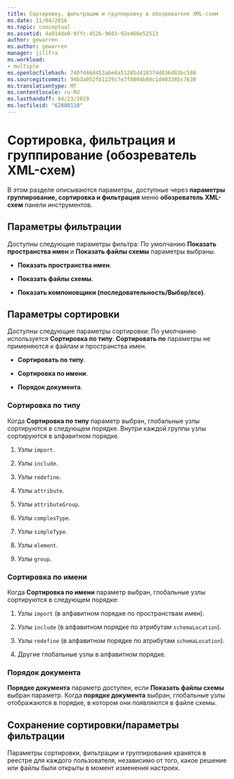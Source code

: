 ```yaml
---
title: Сортировку, фильтрацию и группировку в обозревателе XML-схем
ms.date: 11/04/2016
ms.topic: conceptual
ms.assetid: 4a914de0-9ffc-4526-9603-92e460e52513
author: gewarren
ms.author: gewarren
manager: jillfra
ms.workload:
- multiple
ms.openlocfilehash: 740fd46d453a6e6a51285d418374d036d83bc598
ms.sourcegitcommit: 94b3a052fb1229c7e7f8804b09c1d403385c7630
ms.translationtype: MT
ms.contentlocale: ru-RU
ms.lasthandoff: 04/23/2019
ms.locfileid: "62808110"
---
```

# <a name="sorting-filtering-and-grouping-xml-schema-explorer"></a>Сортировка, фильтрация и группирование (обозреватель XML-схем)

В этом разделе описываются параметры, доступные через **параметры группирование, сортировка и фильтрация** меню **обозреватель XML-схем** панели инструментов.

## <a name="filter-options"></a>Параметры фильтрации

 Доступны следующие параметры фильтра: По умолчанию **Показать пространства имен** и **Показать файлы схемы** параметры выбраны.

- **Показать пространства имен**.

- **Показать файлы схемы**.

- **Показать компоновщики (последовательность/Выбор/все)**.

## <a name="sorting-options"></a>Параметры сортировки

 Доступны следующие параметры сортировки: По умолчанию используется **Сортировка по типу**. **Сортировать по** параметры не применяются к файлам и пространства имен.

- **Сортировать по типу**.

- **Сортировка по имени**.

- **Порядок документа**.

### <a name="sort-by-type"></a>Сортировка по типу

 Когда **Сортировка по типу** параметр выбран, глобальные узлы сортируются в следующем порядке. Внутри каждой группы узлы сортируются в алфавитном порядке.

1. Узлы `import`.

2. Узлы `include`.

3. Узлы `redefine`.

4. Узлы `attribute`.

5. Узлы `attributeGroup`.

6. Узлы `complexType`.

7. Узлы `simpleType`.

8. Узлы `element`.

9. Узлы `group`.

### <a name="sort-by-name"></a>Сортировка по имени

 Когда **Сортировка по имени** параметр выбран, глобальные узлы сортируются в следующем порядке:

1. Узлы `import` (в алфавитном порядке по пространствам имен).

2. Узлы `include` (в алфавитном порядке по атрибутам `schemaLocation`).

3. Узлы `redefine` (в алфавитном порядке по атрибутам `schemaLocation`).

4. Другие глобальные узлы в алфавитном порядке.

### <a name="document-order"></a>Порядок документа

 **Порядке документа** параметр доступен, если **Показать файлы схемы** выбран параметр. Когда **порядке документа** выбран, глобальные узлы отображаются в порядке, в котором они появляются в файле схемы.

## <a name="persisting-sortfilter-options"></a>Сохранение сортировки/параметры фильтрации

 Параметры сортировки, фильтрации и группирования хранятся в реестре для каждого пользователя, независимо от того, какое решение или файлы были открыты в момент изменения настроек.